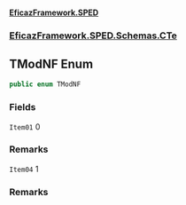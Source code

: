 #### [EficazFramework.SPED](EficazFrameworkSPED.md 'EficazFramework SPED')
### [EficazFramework.SPED.Schemas.CTe](EficazFramework.SPED.Schemas.CTe.md 'EficazFramework.SPED.Schemas.CTe')

## TModNF Enum

```csharp
public enum TModNF
```
### Fields

<a name='EficazFramework.SPED.Schemas.CTe.TModNF.Item01'></a>

`Item01` 0

### Remarks

<a name='EficazFramework.SPED.Schemas.CTe.TModNF.Item04'></a>

`Item04` 1

### Remarks